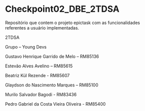 # Checkpoint02_DBE_2TDSA
Repositório que contem o projeto epictask com as funcionalidades referentes a usuário implementadas.

2TDSA

Grupo – Young Devs

Gustavo Henrique Garrido de Melo – RM85136

Estevão Alves Avelino – RM85615

Beatriz Kül Rezende - RM85607

Glaydson do Nascimento Marques – RM85100

Murilo Salvador Bagodi - RM83436

Pedro Gabriel da Costa Vieira Oliveira - RM85400

